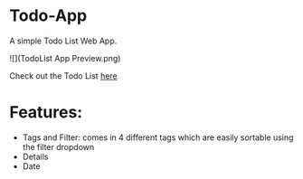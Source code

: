 # Todo-App  
A simple Todo List Web App.

![](TodoList App Preview.png)

Check out the Todo List [here](fishtomato.github.io/Todo-App/)  
# Features: 
- Tags and Filter: comes in 4 different tags which are easily sortable using the filter dropdown 
- Details 
- Date
